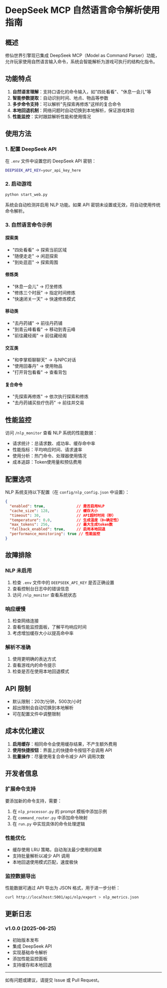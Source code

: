 # DeepSeek MCP 自然语言命令解析使用指南

## 概述

修仙世界引擎现已集成 DeepSeek MCP（Model as Command Parser）功能，允许玩家使用自然语言输入命令，系统会智能解析为游戏可执行的结构化指令。

## 功能特点

1. **自然语言理解**：支持口语化的命令输入，如"四处看看"、"休息一会儿"等
2. **智能参数提取**：自动识别时间、地点、物品等参数
3. **多步命令支持**：可以解析"先探索再修炼"这样的复合命令
4. **本地回退机制**：网络问题时自动切换到本地解析，保证游戏体验
5. **性能监控**：实时跟踪解析性能和使用情况

## 使用方法

### 1. 配置 DeepSeek API

在 `.env` 文件中设置您的 DeepSeek API 密钥：

```bash
DEEPSEEK_API_KEY=your_api_key_here
```

### 2. 启动游戏

```bash
python start_web.py
```

系统会自动检测并启用 NLP 功能。如果 API 密钥未设置或无效，将自动使用传统命令解析。

### 3. 自然语言命令示例

#### 探索类
- "四处看看" → 探索当前区域
- "随便走走" → 闲逛探索
- "到处逛逛" → 探索周围

#### 修炼类
- "休息一会儿" → 打坐修炼
- "修炼三个时辰" → 指定时间修炼
- "快速闭关一天" → 快速修炼模式

#### 移动类
- "去丹药铺" → 前往丹药铺
- "到青云峰看看" → 移动到青云峰
- "前往藏经阁" → 前往藏经阁

#### 交互类
- "和李掌柜聊聊天" → 与NPC对话
- "使用回春丹" → 使用物品
- "打开背包看看" → 查看背包

#### 复合命令
- "先探索再修炼" → 依次执行探索和修炼
- "去丹药铺买些疗伤药" → 前往并交易

## 性能监控

访问 `/nlp_monitor` 查看 NLP 系统的性能数据：

- 请求统计：总请求数、成功率、缓存命中率
- 性能指标：平均响应时间、请求速率
- 使用分析：热门命令、处理器使用情况
- 成本追踪：Token使用量和预估费用

## 配置选项

NLP 系统支持以下配置（在 `config/nlp_config.json` 中设置）：

```json
{
  "enabled": true,              // 是否启用NLP
  "cache_size": 128,            // 缓存大小
  "timeout": 30,                // API超时时间（秒）
  "temperature": 0.0,           // 生成温度（0=确定性）
  "max_tokens": 256,            // 最大生成token数
  "fallback_enabled": true,     // 启用本地回退
  "performance_monitoring": true // 性能监控
}
```

## 故障排除

### NLP 未启用
1. 检查 `.env` 文件中的 `DEEPSEEK_API_KEY` 是否正确设置
2. 查看控制台日志中的错误信息
3. 访问 `/nlp_monitor` 查看系统状态

### 响应缓慢
1. 检查网络连接
2. 查看性能监控面板，了解平均响应时间
3. 考虑增加缓存大小以提高命中率

### 解析不准确
1. 使用更明确的表达方式
2. 查看游戏内的命令提示
3. 检查是否在使用本地回退模式

## API 限制

- 默认限制：20次/分钟，500次/小时
- 超出限制会自动切换到本地解析
- 可在配置文件中调整限制

## 成本优化建议

1. **启用缓存**：相同命令会使用缓存结果，不产生额外费用
2. **使用快捷按钮**：界面上的快捷命令按钮不会调用 API
3. **批量操作**：尽量使用复合命令减少 API 调用次数

## 开发者信息

### 扩展命令支持

要添加新的命令支持，需要：

1. 在 `nlp_processor.py` 的 prompt 模板中添加示例
2. 在 `command_router.py` 中添加命令映射
3. 在 `run.py` 中实现具体的命令处理逻辑

### 性能优化

- 缓存使用 LRU 策略，自动淘汰最少使用的结果
- 支持批量解析以减少 API 调用
- 本地回退使用模式匹配，速度极快

### 监控数据导出

性能数据可通过 API 导出为 JSON 格式，用于进一步分析：

```bash
curl http://localhost:5001/api/nlp/export > nlp_metrics.json
```

## 更新日志

### v1.0.0 (2025-06-25)
- 初始版本发布
- 集成 DeepSeek API
- 实现基础命令解析
- 添加性能监控面板
- 支持缓存和本地回退

---

如有问题或建议，请提交 Issue 或 Pull Request。

